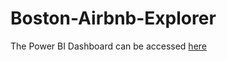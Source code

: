 # Boston-Airbnb-Explorer

The Power BI Dashboard can be accessed [here](https://app.powerbi.com/view?r=eyJrIjoiZWE1MGNmNWEtMTU4ZS00YTkzLTkxMzAtMWY3MDdiNDVlNjhhIiwidCI6ImRmZTk4MGE5LTYwYTAtNDJmNS04OTQyLWQxMzAzYjE5MTAwZCJ9&pageName=ReportSection)
